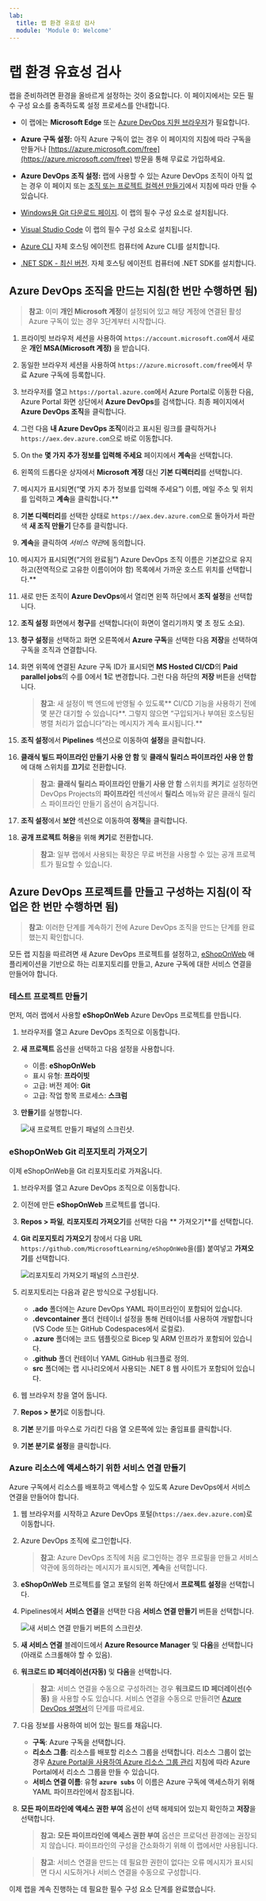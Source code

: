 ```yaml
---
lab:
  title: 랩 환경 유효성 검사
  module: 'Module 0: Welcome'
---
```


# 랩 환경 유효성 검사

랩을 준비하려면 환경을 올바르게 설정하는 것이 중요합니다. 이 페이지에서는 모든 필수 구성 요소를 충족하도록 설정 프로세스를 안내합니다.

- 이 랩에는 **Microsoft Edge** 또는 [Azure DevOps 지원 브라우저](https://learn.microsoft.com/azure/devops/server/compatibility?view=azure-devops#web-portal-supported-browsers)가 필요합니다.

- **Azure 구독 설정:** 아직 Azure 구독이 없는 경우 이 페이지의 지침에 따라 구독을 만들거나 [https://azure.microsoft.com/free](https://azure.microsoft.com/free) 방문을 통해 무료로 가입하세요.

- **Azure DevOps 조직 설정:** 랩에 사용할 수 있는 Azure DevOps 조직이 아직 없는 경우 이 페이지 또는 [조직 또는 프로젝트 컬렉션 만들기](https://learn.microsoft.com/azure/devops/organizations/accounts/create-organization)에서 지침에 따라 만들 수 있습니다.
  
- [Windows용 Git 다운로드 페이지](https://gitforwindows.org/). 이 랩의 필수 구성 요소로 설치됩니다.

- [Visual Studio Code](https://code.visualstudio.com/) 이 랩의 필수 구성 요소로 설치됩니다.

- [Azure CLI](https://learn.microsoft.com/cli/azure/install-azure-cli) 자체 호스팅 에이전트 컴퓨터에 Azure CLI를 설치합니다.

- [.NET SDK - 최신 버전](https://dotnet.microsoft.com/download/visual-studio-sdks). 자체 호스팅 에이전트 컴퓨터에 .NET SDK를 설치합니다.

## Azure DevOps 조직을 만드는 지침(한 번만 수행하면 됨)

> **참고**: 이미 **개인 Microsoft 계정**이 설정되어 있고 해당 계정에 연결된 활성 Azure 구독이 있는 경우 3단계부터 시작합니다.

1. 프라이빗 브라우저 세션을 사용하여 `https://account.microsoft.com`에서 새로운 **개인 MSA(Microsoft 계정)** 을 받습니다.

1. 동일한 브라우저 세션을 사용하여 `https://azure.microsoft.com/free`에서 무료 Azure 구독에 등록합니다.

1. 브라우저를 열고 `https://portal.azure.com`에서 Azure Portal로 이동한 다음, Azure Portal 화면 상단에서 **Azure DevOps**를 검색합니다. 최종 페이지에서 **Azure DevOps 조직**을 클릭합니다.

1. 그런 다음 **내 Azure DevOps 조직**이라고 표시된 링크를 클릭하거나 `https://aex.dev.azure.com`으로 바로 이동합니다.

1. On the **몇 가지 추가 정보를 입력해 주세요** 페이지에서 **계속**을 선택합니다.

1. 왼쪽의 드롭다운 상자에서 **Microsoft 계정** 대신 **기본 디렉터리**를 선택합니다.

1. 메시지가 표시되면(“몇 가지 추가 정보를 입력해 주세요”) 이름, 메일 주소 및 위치를 입력하고 **계속**을 클릭합니다.**

1. **기본 디렉터리**를 선택한 상태로 `https://aex.dev.azure.com`으로 돌아가서 파란색 **새 조직 만들기** 단추를 클릭합니다.

1. **계속**을 클릭하여 *서비스 약관*에 동의합니다.

1. 메시지가 표시되면(“거의 완료됨”) Azure DevOps 조직 이름은 기본값으로 유지하고(전역적으로 고유한 이름이어야 함) 목록에서 가까운 호스트 위치를 선택합니다.**

1. 새로 만든 조직이 **Azure DevOps**에서 열리면 왼쪽 하단에서 **조직 설정**을 선택합니다.

1. **조직 설정** 화면에서 **청구**를 선택합니다(이 화면이 열리기까지 몇 초 정도 소요).

1. **청구 설정**을 선택하고 화면 오른쪽에서 **Azure 구독**을 선택한 다음 **저장**을 선택하여 구독을 조직과 연결합니다.

1. 화면 위쪽에 연결된 Azure 구독 ID가 표시되면 **MS Hosted CI/CD**의 **Paid parallel jobs**의 수를 0에서 **1**로 변경합니다. 그런 다음 하단의 **저장** 버튼을 선택합니다.

   > **참고**: 새 설정이 백 엔드에 반영될 수 있도록** CI/CD 기능을 사용하기 전에 몇 분간 대기할 수 있습니다**. 그렇지 않으면 “구입되거나 부여된 호스팅된 병렬 처리가 없습니다”라는 메시지가 계속 표시됩니다.**

1. **조직 설정**에서 **Pipelines** 섹션으로 이동하여 **설정**을 클릭합니다.

1. **클래식 빌드 파이프라인 만들기 사용 안 함** 및 **클래식 릴리스 파이프라인 사용 안 함**에 대해 스위치를 **끄기**로 전환합니다.

   > **참고**: **클래식 릴리스 파이프라인 만들기 사용 안 함** 스위치를 **켜기**로 설정하면 DevOps Projects의 **파이프라인** 섹션에서 **릴리스** 메뉴와 같은 클래식 릴리스 파이프라인 만들기 옵션이 숨겨집니다.

1. **조직 설정**에서 **보안** 섹션으로 이동하여 **정책**을 클릭합니다.

1. **공개 프로젝트 허용**을 위해 **켜기**로 전환합니다.

   > **참고**: 일부 랩에서 사용되는 확장은 무료 버전을 사용할 수 있는 공개 프로젝트가 필요할 수 있습니다.

## Azure DevOps 프로젝트를 만들고 구성하는 지침(이 작업은 한 번만 수행하면 됨)

> **참고**: 이러한 단계를 계속하기 전에 Azure DevOps 조직을 만드는 단계를 완료했는지 확인합니다.

모든 랩 지침을 따르려면 새 Azure DevOps 프로젝트를 설정하고, [eShopOnWeb](https://github.com/MicrosoftLearning/eShopOnWeb) 애플리케이션을 기반으로 하는 리포지토리를 만들고, Azure 구독에 대한 서비스 연결을 만들어야 합니다.

### 테스트 프로젝트 만들기

먼저, 여러 랩에서 사용할 **eShopOnWeb** Azure DevOps 프로젝트를 만듭니다.

1. 브라우저를 열고 Azure DevOps 조직으로 이동합니다.

1. **새 프로젝트** 옵션을 선택하고 다음 설정을 사용합니다.
   - 이름: **eShopOnWeb**
   - 표시 유형: **프라이빗**
   - 고급: 버전 제어: **Git**
   - 고급: 작업 항목 프로세스: **스크럼**

1. **만들기**를 실행합니다.

   ![새 프로젝트 만들기 패널의 스크린샷.](images/create-project.png)

### eShopOnWeb Git 리포지토리 가져오기

이제 eShopOnWeb을 Git 리포지토리로 가져옵니다.

1. 브라우저를 열고 Azure DevOps 조직으로 이동합니다.

1. 이전에 만든 **eShopOnWeb** 프로젝트를 엽니다.

1. **Repos > 파일**, **리포지토리 가져오기**를 선택한 다음 ** 가져오기**를 선택합니다.

1. **Git 리포지토리 가져오기** 창에서 다음 URL `https://github.com/MicrosoftLearning/eShopOnWeb`을(를) 붙여넣고 **가져오기**를 선택합니다.

   ![리포지토리 가져오기 패널의 스크린샷.](images/import-repo.png)

1. 리포지토리는 다음과 같은 방식으로 구성됩니다.

   - **.ado** 폴더에는 Azure DevOps YAML 파이프라인이 포함되어 있습니다.
   - **.devcontainer** 폴더 컨테이너 설정을 통해 컨테이너를 사용하여 개발합니다(VS Code 또는 GitHub Codespaces에서 로컬로).
   - **.azure** 폴더에는 코드 템플릿으로 Bicep 및 ARM 인프라가 포함되어 있습니다.
   - **.github** 폴더 컨테이너 YAML GitHub 워크플로 정의.
   - **src** 폴더에는 랩 시나리오에서 사용되는 .NET 8 웹 사이트가 포함되어 있습니다.

1. 웹 브라우저 창을 열어 둡니다.  

1. **Repos > 분기**로 이동합니다.

1. **기본** 분기를 마우스로 가리킨 다음 열 오른쪽에 있는 줄임표를 클릭합니다.

1. **기본 분기로 설정**을 클릭합니다.

### Azure 리소스에 액세스하기 위한 서비스 연결 만들기

Azure 구독에서 리소스를 배포하고 액세스할 수 있도록 Azure DevOps에서 서비스 연결을 만들어야 합니다.

1. 웹 브라우저를 시작하고 Azure DevOps 포털(`https://aex.dev.azure.com`)로 이동합니다.

1. Azure DevOps 조직에 로그인합니다.

   > **참고**: Azure DevOps 조직에 처음 로그인하는 경우 프로필을 만들고 서비스 약관에 동의하라는 메시지가 표시되면, **계속**을 선택합니다.

1. **eShopOnWeb** 프로젝트를 열고 포털의 왼쪽 하단에서 **프로젝트 설정**을 선택합니다.

1. Pipelines에서 **서비스 연결**을 선택한 다음 **서비스 연결 만들기** 버튼을 선택합니다.

   ![새 서비스 연결 만들기 버튼의 스크린샷.](images/new-service-connection.png)

1. **새 서비스 연결** 블레이드에서 **Azure Resource Manager** 및 **다음**을 선택합니다(아래로 스크롤해야 할 수 있음).

1. **워크로드 ID 페더레이션(자동)** 및 **다음**을 선택합니다.

   > **참고**: 서비스 연결을 수동으로 구성하려는 경우 **워크로드 ID 페더레이션(수동)** 을 사용할 수도 있습니다. 서비스 연결을 수동으로 만들려면 [Azure DevOps 설명서](https://learn.microsoft.com/azure/devops/pipelines/library/connect-to-azure)의 단계를 따르세요.

1. 다음 정보를 사용하여 비어 있는 필드를 채웁니다.
    - **구독**: Azure 구독을 선택합니다.
    - **리소스 그룹**: 리소스를 배포할 리소스 그룹을 선택합니다. 리소스 그룹이 없는 경우 [Azure Portal을 사용하여 Azure 리소스 그룹 관리](https://learn.microsoft.com/azure/azure-resource-manager/management/manage-resource-groups-portal) 지침에 따라 Azure Portal에서 리소스 그룹을 만들 수 있습니다.
    - **서비스 연결 이름**: 유형 **`azure subs`** 이 이름은 Azure 구독에 액세스하기 위해 YAML 파이프라인에서 참조됩니다.

1. **모든 파이프라인에 액세스 권한 부여** 옵션이 선택 해제되어 있는지 확인하고 **저장**을 선택합니다.

   > **참고:** **모든 파이프라인에 액세스 권한 부여** 옵션은 프로덕션 환경에는 권장되지 않습니다. 파이프라인의 구성을 간소화하기 위해 이 랩에서만 사용됩니다.

   > **참고**: 서비스 연결을 만드는 데 필요한 권한이 없다는 오류 메시지가 표시되면 다시 시도하거나 서비스 연결을 수동으로 구성합니다.

이제 랩을 계속 진행하는 데 필요한 필수 구성 요소 단계를 완료했습니다.
